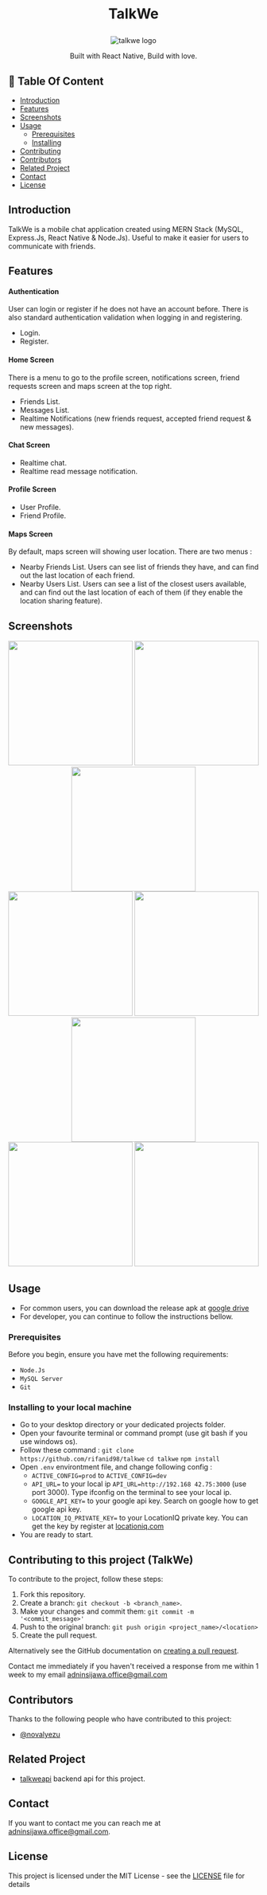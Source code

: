 # <p align="center">TalkWe</p>

<p align="center">
  <image src="https://github.com/rifanid98/talkwe/blob/master/src/assets/images/logo.png" alt="talkwe logo">
</p>
<p align="center">
  Built with React Native, Build with love.
</p>

## :memo: Table Of Content

- [Introduction](#introduction)
- [Features](#features)
- [Screenshots](#screenshots)
- [Usage](#usage)
  - [Prerequisites](#prerequisites)
  - [Installing](#installing-to-your-local-machine)
- [Contributing](#contributing-to-this-project)
- [Contributors](#contributors)
- [Related Project](#related)
- [Contact](#contact)
- [License](#license)

## Introduction

TalkWe is a mobile chat application created using MERN Stack (MySQL, Express.Js, React Native & Node.Js). Useful to make it easier for users to communicate with friends.

## Features

#### Authentication

User can login or register if he does not have an account before. There is also standard authentication validation when logging in and registering.

- Login.
- Register.

#### Home Screen

There is a menu to go to the profile screen, notifications screen, friend requests screen and maps screen at the top right.

- Friends List.
- Messages List.
- Realtime Notifications (new friends request, accepted friend request & new messages).

#### Chat Screen

- Realtime chat.
- Realtime read message notification.

#### Profile Screen

- User Profile.
- Friend Profile.

#### Maps Screen

By default, maps screen will showing user location. There are two menus :

- Nearby Friends List.
  Users can see list of friends they have, and can find out the last location of each friend.
- Nearby Users List.
  Users can see a list of the closest users available, and can find out the last location of each of them (if they enable the location sharing feature).

## Screenshots

<div align="center">
    <img width="250" src="https://github.com/rifanid98/talkwe/blob/master/screenshots/login.jpg">   
    <img width="250" src="https://github.com/rifanid98/talkwe/blob/master/screenshots/register.jpg">
    <img width="250" src="https://github.com/rifanid98/talkwe/blob/master/screenshots/home.jpg">
</div>
<div align="center">
    <img width="250" src="https://github.com/rifanid98/talkwe/blob/master/screenshots/chat.jpg">   
    <img width="250" src="https://github.com/rifanid98/talkwe/blob/master/screenshots/profile.jpg">
    <img width="250" src="https://github.com/rifanid98/talkwe/blob/master/screenshots/friends-request.jpg">
</div>
<div align="center">
    <img width="250" src="https://github.com/rifanid98/talkwe/blob/master/screenshots/maps-friends-list.jpg">   
    <img width="250" src="https://github.com/rifanid98/talkwe/blob/master/screenshots/maps-users-list.jpg">   
</div>

## Usage

- For common users, you can download the release apk at [google drive](https://drive.google.com/file/d/1w-P1pe_6xpP5h8b04efdglmUyLcjd3tv/view?usp=sharing)
- For developer, you can continue to follow the instructions bellow.

### Prerequisites

Before you begin, ensure you have met the following requirements:

- `Node.Js`
- `MySQL Server`
- `Git`

### Installing to your local machine

- Go to your desktop directory or your dedicated projects folder.
- Open your favourite terminal or command prompt (use git bash if you use windows os).
- Follow these command :
  `git clone https://github.com/rifanid98/talkwe`
  `cd talkwe`
  `npm install`
- Open `.env` environtment file, and change following config :
  - `ACTIVE_CONFIG=prod` to `ACTIVE_CONFIG=dev`
  - `API_URL=` to your local ip `API_URL=http://192.168 42.75:3000` (use port 3000). Type ifconfig on the terminal to see your local ip.
  - `GOOGLE_API_KEY=` to your google api key. Search on google how to get google api key.
  - `LOCATION_IQ_PRIVATE_KEY=` to your LocationIQ private key. You can get the key by register at [locationiq.com](locationiq.com)
- You are ready to start.

## Contributing to this project (TalkWe)

To contribute to the project, follow these steps:

1. Fork this repository.
2. Create a branch: `git checkout -b <branch_name>`.
3. Make your changes and commit them: `git commit -m '<commit_message>'`
4. Push to the original branch: `git push origin <project_name>/<location>`
5. Create the pull request.

Alternatively see the GitHub documentation on [creating a pull request](https://help.github.com/en/github/collaborating-with-issues-and-pull-requests/creating-a-pull-request).

Contact me immediately if you haven't received a response from me within 1 week to my email [adninsijawa.office@gmail.com]()

## Contributors

Thanks to the following people who have contributed to this project:

- [@novalyezu](https://github.com/novalyezu)

## Related Project

- [talkweapi](https://github.com/rifanid98/talkweapi) backend api for this project.

## Contact

If you want to contact me you can reach me at <adninsijawa.office@gmail.com>.

## License

This project is licensed under the MIT License - see the [LICENSE](https://github.com/rifanid98/talkwe/blob/master/LICENSE) file for details
